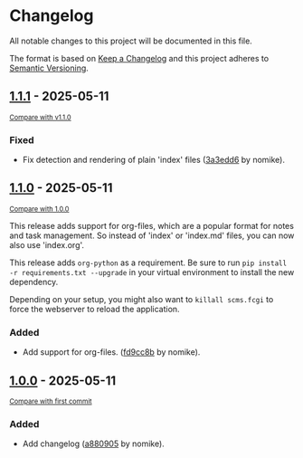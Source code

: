 # Changelog

All notable changes to this project will be documented in this file.

The format is based on [Keep a Changelog](http://keepachangelog.com/en/1.0.0/)
and this project adheres to [Semantic Versioning](http://semver.org/spec/v2.0.0.html).

<!-- insertion marker -->
## [1.1.1](https://github.com/nomike/scms/releases/tag/1.1.1) - 2025-05-11

<small>[Compare with v1.1.0](https://github.com/nomike/scms/compare/v1.1.0...1.1.1)</small>

### Fixed

- Fix detection and rendering of plain 'index' files ([3a3edd6](https://github.com/nomike/scms/commit/3a3edd6122d3a0ba5e92a270fb3f887b1fd180ce) by nomike).

## [1.1.0](https://github.com/nomike/scms/releases/tag/1.1.0) - 2025-05-11

<small>[Compare with 1.0.0](https://github.com/nomike/scms/compare/1.0.0...1.1.0)</small>

This release adds support for org-files, which are a popular format for notes and task management.
So instead of 'index' or 'index.md' files, you can now also use 'index.org'.

This release adds `org-python` as a requirement. Be sure to run
`pip install -r requirements.txt --upgrade` in your virtual environment to install the new
dependency.

Depending on your setup, you might also want to `killall scms.fcgi` to force the webserver to
reload the application.

### Added

- Add support for org-files. ([fd9cc8b](https://github.com/nomike/scms/commit/fd9cc8bc55ec40677fea707ba6773eb2d5eaea07) by nomike).

## [1.0.0](https://github.com/nomike/scms/releases/tag/1.0.0) - 2025-05-11

<small>[Compare with first commit](https://github.com/nomike/scms/compare/a880905b6acb03a98f817cde20d1dc552536e7e1...1.0.0)</small>

### Added

- Add changelog ([a880905](https://github.com/nomike/scms/commit/a880905b6acb03a98f817cde20d1dc552536e7e1) by nomike).
